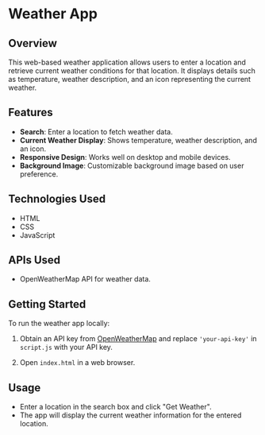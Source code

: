 # Weather App

## Overview

This web-based weather application allows users to enter a location and retrieve current weather conditions for that location. It displays details such as temperature, weather description, and an icon representing the current weather.

## Features

- **Search**: Enter a location to fetch weather data.
- **Current Weather Display**: Shows temperature, weather description, and an icon.
- **Responsive Design**: Works well on desktop and mobile devices.
- **Background Image**: Customizable background image based on user preference.

## Technologies Used

- HTML
- CSS
- JavaScript

## APIs Used

- OpenWeatherMap API for weather data.

## Getting Started

To run the weather app locally:

1. Obtain an API key from [OpenWeatherMap](https://openweathermap.org/api) and replace `'your-api-key'` in `script.js` with your API key.

2. Open `index.html` in a web browser.

## Usage

- Enter a location in the search box and click "Get Weather".
- The app will display the current weather information for the entered location.